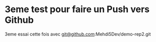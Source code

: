 # 3eme test pour faire un Push vers Github

3eme essai cette fois avec git@github.com:Mehdi5Dev/demo-rep2.git